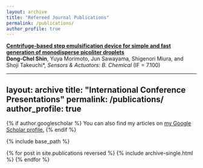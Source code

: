 ```yaml
---
layout: archive
title: "Refereed Journal Publications"
permalink: /publications/
author_profile: true
---
```

<b>[Centrifuge-based step emulsification device for simple and fast generation of monodisperse picoliter droplets](https://www.sciencedirect.com/science/article/pii/S0925400519313632)</b> <br>
<b>Dong-Chel Shin</b>, Yuya Morimoto, Jun Sawayama, Shigenori Miura, and Shoji Takeuchi*, <i>Sensors & Actuators: B. Chemical</i> (IF = 7.100)

---
layout: archive
title: "International Conference Presentations"
permalink: /publications/
author_profile: true
---
{% if author.googlescholar %}
  You can also find my articles on <u><a href="{{author.googlescholar}}">my Google Scholar profile</a>.</u>
{% endif %}

{% include base_path %}

{% for post in site.publications reversed %}
  {% include archive-single.html %}
{% endfor %}
